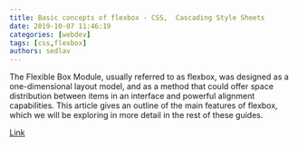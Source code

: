 ```yaml
---
title: Basic concepts of flexbox - CSS,  Cascading Style Sheets 
date: 2019-10-07 11:46:19
categories: [webdev]
tags: [css,flexbox]
authors: sedlav
---
```


The Flexible Box Module, usually referred to as flexbox, was designed as a one-dimensional layout model, and as a method that could offer space distribution between items in an interface and powerful alignment capabilities. This article gives an outline of the main features of flexbox, which we will be exploring in more detail in the rest of these guides.

[Link](https://developer.mozilla.org/en-US/docs/Web/CSS/CSS_Flexible_Box_Layout/Basic_Concepts_of_Flexbox)
